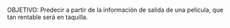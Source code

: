 OBJETIVO:
Predecir a partir de la información de salida de una pelicula, que tan rentable será en taquilla.
